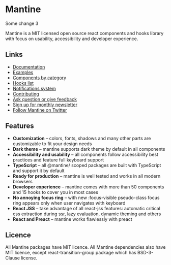 # Mantine

Some change 3

Mantine is a MIT licensed open source react components and hooks library with focus on usability, accessibility and developer experience.

## Links

- [Documentation](https://mantine.dev/)
- [Examples](https://mantine.dev/pages/examples/)
- [Components by category](https://mantine.dev/core/getting-started/#components-by-category)
- [Hooks list](https://mantine.dev/hooks/getting-started/#included-hooks)
- [Notifications system](https://mantine.dev/others/notifications/)
- [Contributing](https://mantine.dev/pages/contribute/)
- [Ask question or give feedback](https://github.com/mantinedev/mantine/discussions)
- [Sign up for monthly newsletter](https://buttondown.email/mantine)
- [Follow Mantine on Twitter](https://twitter.com/mantinedev)

## Features

- **Customization** – colors, fonts, shadows and many other parts are customizable to fit your design needs
- **Dark theme** – mantine supports dark theme by default in all components
- **Accessibility and usability** – all components follow accessibility best practices and feature full keyboard support
- **TypeScript** – all @mantine/ scoped packages are built with TypeScript and support it by default
- **Ready for production** – mantine is well tested and works in all modern browsers
- **Developer experience** – mantine comes with more than 50 components and 15 hooks to cover you in most cases
- **No annoying focus ring** – with new :focus-visible pseudo-class focus ring appears only when user navigates with keyboard
- **React JSS** – take advantage of all react-jss features: automatic critical css extraction during ssr, lazy evaluation, dynamic theming and others
- **React and Preact** – mantine works flawlessly with preact

## Licence

All Mantine packages have MIT licence. All Mantine dependencies also have MIT licence, except react-transition-group package which has BSD-3-Clause license.
